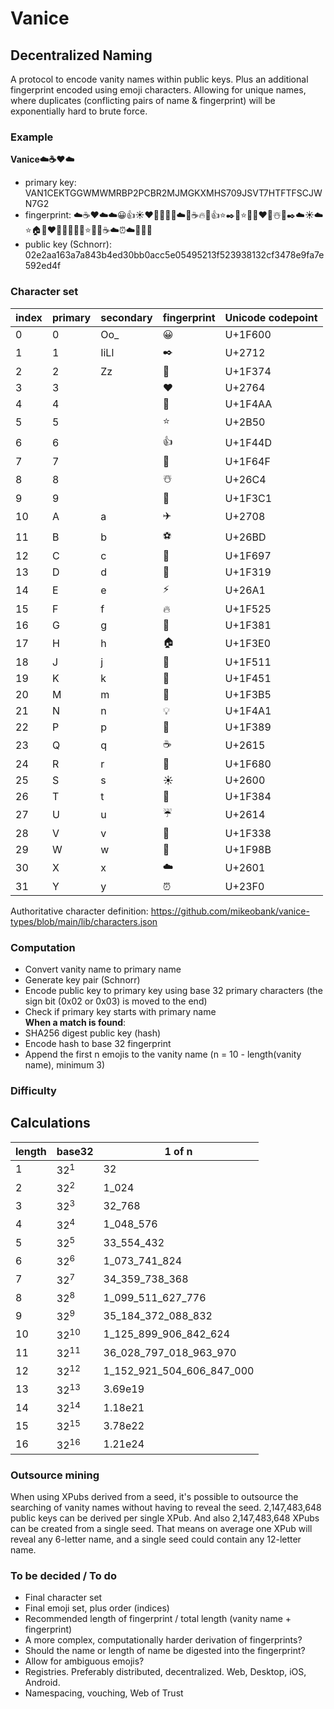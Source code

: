 # Vanice

## Decentralized Naming

A protocol to encode vanity names within public keys. Plus an additional fingerprint encoded using emoji characters. Allowing for unique names, where duplicates (conflicting pairs of name & fingerprint) will be exponentially hard to brute force.

### Example
**Vanice☁️☕️❤️☁️**
- primary key: VAN1CEKTGGWMWMRBP2PCBR2MJMGKXMHS709JSVT7HTFTFSCJWN7G2
- fingerprint: ☁️☕️❤️☁️☁️😀👍☀️❤️🙏💡👑🔥☁️🍴☕️🔥🎄👍⭐✒️🙏⭐💪🏁❤️🎁☃️🍴✒️☁️☀️☁️⭐🏠🙏❤️🙏👑😀🔑🌙⭐🔑🔥☕️☁️⏰☁️🌙🎁🎁
- public key (Schnorr): 02e2aa163a7a843b4ed30bb0acc5e05495213f523938132cf3478e9fa7e592ed4f

### Character set
| index | primary | secondary | fingerprint | Unicode codepoint |
| ----- | ------- | --------- | ----------- | ----------------- |
| 0 | 0 | Oo_ | 😀 | U+1F600
| 1 | 1 | IiLl | ✒️ | U+2712
| 2 | 2 | Zz | 🍴 | U+1F374
| 3 | 3 | | ❤️ | U+2764
| 4 | 4 | | 💪 | U+1F4AA
| 5 | 5 | | ⭐ | U+2B50
| 6 | 6 | | 👍 | U+1F44D
| 7 | 7 | | 🙏 | U+1F64F
| 8 | 8 | | ☃️ | U+26C4	
| 9 | 9 | | 🏁 | U+1F3C1
| 10 | A | a | ✈️ | U+2708
| 11 | B | b | ⚽ | U+26BD
| 12 | C | c | 🚗 | U+1F697
| 13 | D | d | 🌙 | U+1F319
| 14 | E | e | ⚡️ | U+26A1	
| 15 | F | f | 🔥 | U+1F525
| 16 | G | g | 🎁 | U+1F381	
| 17 | H | h | 🏠 | U+1F3E0
| 18 | J | j | 🔑 | U+1F511
| 19 | K | k | 👑 | U+1F451
| 20 | M | m | 🎵 | U+1F3B5
| 21 | N | n | 💡 | U+1F4A1	
| 22 | P | p | 🎉 | U+1F389
| 23 | Q | q | ☕️ | U+2615
| 24 | R | r | 🚀 | U+1F680
| 25 | S | s | ☀️ | U+2600
| 26 | T | t | 🎄 | U+1F384
| 27 | U | u | ☔️ | U+2614
| 28 | V | v | 🌸 | U+1F338
| 29 | W | w | 🦋 | U+1F98B
| 30 | X | x | ☁️ | U+2601
| 31 | Y | y | ⏰ | U+23F0	

Authoritative character definition: https://github.com/mikeobank/vanice-types/blob/main/lib/characters.json

### Computation
- Convert vanity name to primary name
- Generate key pair (Schnorr)
- Encode public key to primary key using base 32 primary characters (the sign bit (0x02 or 0x03) is moved to the end)
- Check if primary key starts with primary name  
**When a match is found**:  
- SHA256 digest public key (hash)
- Encode hash to base 32 fingerprint 
- Append the first n emojis to the vanity name (n = 10 - length(vanity name), minimum 3)

### Difficulty

Calculations
------------
| length | base32 | 1 of n |
| ------ | ------ | ------ |
| 1      | 32<sup>1</sup> | 32
| 2      | 32<sup>2</sup> | 1_024
| 3      | 32<sup>3</sup> | 32_768
| 4      | 32<sup>4</sup> | 1_048_576
| 5      | 32<sup>5</sup> | 33_554_432
| 6      | 32<sup>6</sup> | 1_073_741_824
| 7      | 32<sup>7</sup> | 34_359_738_368
| 8      | 32<sup>8</sup> | 1_099_511_627_776
| 9      | 32<sup>9</sup> | 35_184_372_088_832
| 10     | 32<sup>10</sup> | 1_125_899_906_842_624
| 11     | 32<sup>11</sup> | 36_028_797_018_963_970
| 12     | 32<sup>12</sup> | 1_152_921_504_606_847_000
| 13     | 32<sup>13</sup> | 3.69e19
| 14     | 32<sup>14</sup> | 1.18e21
| 15     | 32<sup>15</sup> | 3.78e22
| 16     | 32<sup>16</sup> | 1.21e24

### Outsource mining

When using XPubs derived from a seed, it's possible to outsource the searching of vanity names without having to reveal the seed. 2,147,483,648 public keys can be derived per single XPub. And also 2,147,483,648 XPubs can be created from a single seed. That means on average one XPub will reveal any 6-letter name, and a single seed could contain any 12-letter name.

### To be decided / To do
- Final character set
- Final emoji set, plus order (indices)
- Recommended length of fingerprint / total length (vanity name + fingerprint)
- A more complex, computationally harder derivation of fingerprints?
- Should the name or length of name be digested into the fingerprint?
- Allow for ambiguous emojis?
- Registries. Preferably distributed, decentralized. Web, Desktop, iOS, Android.
- Namespacing, vouching, Web of Trust
